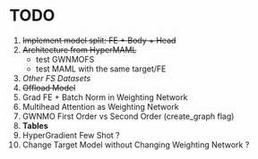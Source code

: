 # TODO
1. ~~Implement model split: FE + Body + Head~~
2. ~~Architecture from HyperMAML~~
    - test GWNMOFS
    - test MAML with the same target/FE
3. *Other FS Datasets*
4. ~~Offload Model~~
5. Grad FE + Batch Norm in Weighting Network
6. Multihead Attention as Weighting Network
7. GWNMO First Order vs Second Order (create_graph flag)
8. **Tables**
9. HyperGradient Few Shot ?
10. Change Target Model without Changing Weighting Network ?